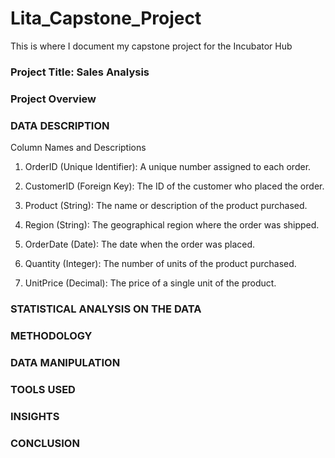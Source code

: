 # Lita_Capstone_Project
This is where I document my capstone project for the Incubator Hub
### Project Title: Sales Analysis
### Project Overview

### DATA DESCRIPTION
Column Names and Descriptions

1. OrderID (Unique Identifier): A unique number assigned to each order.

2. CustomerID (Foreign Key): The ID of the customer who placed the order.

3. Product (String): The name or description of the product purchased.

4. Region (String): The geographical region where the order was shipped.

5. OrderDate (Date): The date when the order was placed.

6. Quantity (Integer): The number of units of the product purchased.

7. UnitPrice (Decimal): The price of a single unit of the product.


### STATISTICAL ANALYSIS ON THE DATA
### METHODOLOGY
### DATA MANIPULATION 
### TOOLS USED
### INSIGHTS
### CONCLUSION
